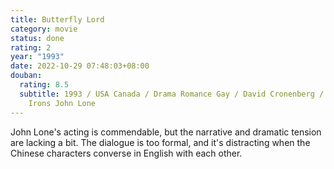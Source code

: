 ```yaml
---
title: Butterfly Lord
category: movie
status: done
rating: 2
year: "1993"
date: 2022-10-29 07:48:03+08:00
douban:
  rating: 8.5
  subtitle: 1993 / USA Canada / Drama Romance Gay / David Cronenberg / Jeremy
    Irons John Lone
---
```


John Lone's acting is commendable, but the narrative and dramatic tension are lacking a bit. The dialogue is too formal, and it's distracting when the Chinese characters converse in English with each other.
